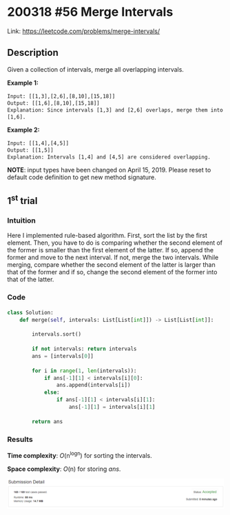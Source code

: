 # 200318 #56 Merge Intervals
Link: https://leetcode.com/problems/merge-intervals/

## Description
Given a collection of intervals, merge all overlapping intervals.

**Example 1:**

    Input: [[1,3],[2,6],[8,10],[15,18]]
    Output: [[1,6],[8,10],[15,18]]
    Explanation: Since intervals [1,3] and [2,6] overlaps, merge them into [1,6].

**Example 2:**

    Input: [[1,4],[4,5]]
    Output: [[1,5]]
    Explanation: Intervals [1,4] and [4,5] are considered overlapping.

**NOTE**: input types have been changed on April 15, 2019. Please reset to default code definition to get new method signature.

## 1<sup>st</sup> trial

### Intuition
Here I implemented rule-based algorithm. First, sort the list by the first element. Then, you have to do is comparing whether the second element of the former is smaller than the first element of the latter. If so, append the former and move to the next interval. If not, merge the two intervals. While merging, compare whether the second element of the latter is larger than that of the former and if so, change the second element of the former into that of the latter.

### Code
```python
class Solution:
    def merge(self, intervals: List[List[int]]) -> List[List[int]]:
        
        intervals.sort()
        
        if not intervals: return intervals
        ans = [intervals[0]]
        
        for i in range(1, len(intervals)):
            if ans[-1][1] < intervals[i][0]:
                ans.append(intervals[i])
            else:
                if ans[-1][1] < intervals[i][1]:
                    ans[-1][1] = intervals[i][1]
        
        return ans
```

### Results
**Time complexity**: *O*(n<sup>logn</sup>) for sorting the intervals.

**Space complexity**: *O*(n) for storing *ans*.

![1st trial](https://github.com/minyookim/DailyCoding/blob/master/200318%20%2356%20Merge%20Intervals/1st%20trial.PNG)

